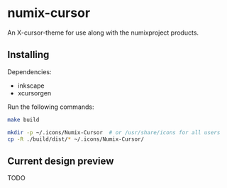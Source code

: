 numix-cursor
============

An X-cursor-theme for use along with the numixproject products.


## Installing

Dependencies:

- inkscape
- xcursorgen

Run the following commands:

```sh
make build

mkdir -p ~/.icons/Numix-Cursor  # or /usr/share/icons for all users
cp -R ./build/dist/* ~/.icons/Numix-Cursor/
```


## Current design preview

TODO

